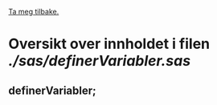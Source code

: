 [Ta meg tilbake.](./)

# Oversikt over innholdet i filen *./sas/definerVariabler.sas*


## definerVariabler;

